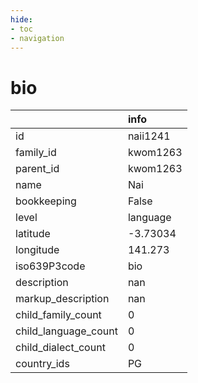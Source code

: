 ```yaml
---
hide:
- toc
- navigation
---
```

# bio
|                      | info     |
|:---------------------|:---------|
| id                   | naii1241 |
| family_id            | kwom1263 |
| parent_id            | kwom1263 |
| name                 | Nai      |
| bookkeeping          | False    |
| level                | language |
| latitude             | -3.73034 |
| longitude            | 141.273  |
| iso639P3code         | bio      |
| description          | nan      |
| markup_description   | nan      |
| child_family_count   | 0        |
| child_language_count | 0        |
| child_dialect_count  | 0        |
| country_ids          | PG       |
